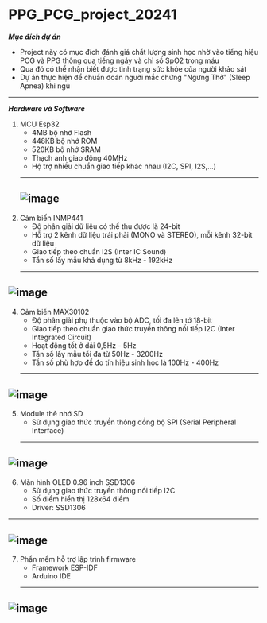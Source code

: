 # PPG_PCG_project_20241
***Mục đích dự án***
* Project này có mục đích đánh giá chất lượng sinh học nhờ vào tiếng hiệu PCG và PPG thông qua tiếng ngáy và chỉ số SpO2 trong máu
* Qua đó có thể nhận biết được tình trạng sức khỏe của người khảo sát
* Dự án thực hiện để chuẩn đoán người mắc chứng "Ngưng Thở" (Sleep Apnea) khi ngủ
***
***Hardware và Software***
1. MCU Esp32
   * 4MB bộ nhớ Flash
   * 448KB bộ nhớ ROM
   * 520KB bộ nhớ SRAM
   * Thạch anh giao động 40MHz 
   * Hộ trợ nhiều chuẩn giao tiếp khác nhau (I2C, SPI, I2S,...)
   ---
   ![image](https://github.com/user-attachments/assets/62cba73e-3d17-49de-bc7a-c4a977da22d7)
   ---
3. Cảm biến INMP441
   * Độ phân giải dữ liệu có thể thu được là 24-bit
   * Hỗ trợ 2 kênh dữ liệu trái phải (MONO và STEREO), mỗi kênh 32-bit dữ liệu
   * Giao tiếp theo chuẩn I2S (Inter IC Sound)
   * Tần số lấy mẫu khả dụng từ 8kHz - 192kHz
   ---
  ![image](https://github.com/user-attachments/assets/acaae52e-ac4d-4ab9-967f-c5e09cc1c63d)
  ---
4. Cảm biến MAX30102
   * Độ phân giải phụ thuộc vào bộ ADC, tối đa lên tớ 18-bit
   * Giao tiếp theo chuẩn giao thức truyền thông nối tiếp I2C (Inter Integrated Circuit)
   * Hoạt động tốt ở dải 0,5Hz - 5Hz
   * Tần số lấy mẫu tối đa từ 50Hz - 3200Hz
   * Tần số phù hợp để đo tín hiệu sinh học là 100Hz - 400Hz
   ---
 ![image](https://github.com/user-attachments/assets/7098881a-031f-4aa7-83fe-95745adaab84)
 ---
5. Module thẻ nhớ SD
   * Sử dụng giao thức truyền thông đồng bộ SPI (Serial Peripheral Interface)
   ---
![image](https://github.com/user-attachments/assets/9d934c58-a4e7-4051-beb1-621e56522a6a)
---
6. Màn hình OLED 0.96 inch SSD1306
   * Sử dụng giao thức truyền thông nối tiếp I2C
   * Số điểm hiển thị 128x64 điểm
   * Driver: SSD1306
  ---
  ![image](https://github.com/user-attachments/assets/e013fb40-f03b-4b9e-ad67-e852a17fe478)
  ---
7. Phần mềm hỗ trợ lập trình firmware
   * Framework ESP-IDF
   * Arduino IDE
   ---
![image](https://github.com/user-attachments/assets/dca27ee6-34d8-45f9-b89f-c12095224862)
---



